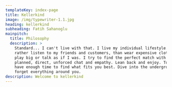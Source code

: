```yaml
---
templateKey: index-page
title: Kellerkind
image: /img/typewriter-1.1.jpg
heading: kellerkind
subheading: Fatih Sahanoglu
mainpitch:
  title: Philosophy
  description: >
    Standard... I can't live with that. I live my individual lifestyle. and
    rather listen to my friends and customers, than wear expensive clothing and
    play big or talk as if I was. I try to find the perfect match with a well
    planned, direct, unforced chat and empathy. Lean back and enjoy. Together we
    have enough time to find what fits you best. Dive into the underground and
    forget everything around you.
description: Welcome to kellerkind
---
```


